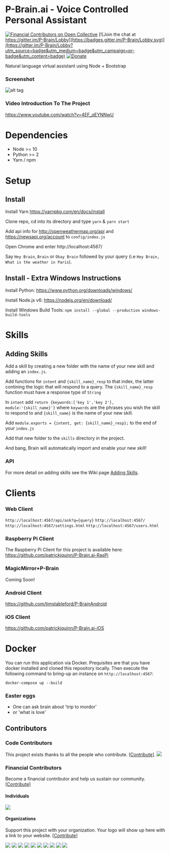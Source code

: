 # P-Brain.ai - Voice Controlled Personal Assistant

[![Financial Contributors on Open Collective](https://opencollective.com/p-brainai/all/badge.svg?label=financial+contributors)](https://opencollective.com/p-brainai) [![Join the chat at https://gitter.im/P-Brain/Lobby](https://badges.gitter.im/P-Brain/Lobby.svg)](https://gitter.im/P-Brain/Lobby?utm_source=badge&utm_medium=badge&utm_campaign=pr-badge&utm_content=badge) [![Donate](https://www.paypalobjects.com/en_US/i/btn/btn_donateCC_LG.gif)](https://www.paypal.com/cgi-bin/webscr?cmd=_donations&business=pat64%2eai%40gmail%2ecom&lc=IE&item_name=P%2dBrain%2eai&currency_code=EUR&bn=PP%2dDonationsBF%3abtn_donate_LG%2egif%3aNonHosted)

Natural language virtual assistant using Node + Bootstrap

### Screenshot

![alt tag](app_screenshot.png)

### Video Introduction To The Project

https://www.youtube.com/watch?v=4EF_qEYNNwU

# Dependencies

-   Node >= 10
-   Python >= 2
-   Yarn / npm

# Setup

## Install

Install Yarn https://yarnpkg.com/en/docs/install

Clone repo, cd into its directory and type `yarn` & `yarn start`

Add api info for http://openweathermap.org/api and https://newsapi.org/account to `config/index.js`

Open Chrome and enter http://localhost:4567/

Say `Hey Brain`, `Brain` or `Okay Brain` followed by your query (i.e `Hey Brain, What is the weather in Paris`).

## Install - Extra Windows Instructions

Install Python: https://www.python.org/downloads/windows/

Install Node.js v6: https://nodejs.org/en/download/

Install Windows Build Tools: `npm install --global --production windows-build-tools`

# Skills

## Adding Skills

Add a skill by creating a new folder with the name of your new skill and adding an `index.js`.

Add functions for `intent` and `{skill_name}_resp` to that index, the latter contining the logic that will respond to a query. The `{skill_name}_resp` function must have a response type of `String`

In `intent` add `return {keywords:['key 1','key 2'], module:'{skill_name}'}` where `keywords` are the phrases you wish the skill to respond to and `{skill_name}` is the name of your new skill.

Add `module.exports = {intent, get: {skill_name}_resp};` to the end of your `index.js`

Add that new folder to the `skills` directory in the project.

And bang, Brain will automatically import and enable your new skill!

### API

For more detail on adding skills see the Wiki page [Adding Skills](https://github.com/patrickjquinn/P-Brain.ai/wiki/Adding-Skills).

# Clients

### Web Client

`http://localhost:4567/api/ask?q={query}`
`http://localhost:4567/`
`http://localhost:4567/settings.html`
`http://localhost:4567/users.html`

### Raspberry Pi Client

The Raspberry Pi Client for this project is available here: https://github.com/patrickjquinn/P-Brain.ai-RasPi

### MagicMirror+P-Brain

Coming Soon!

### Android Client

https://github.com/timstableford/P-BrainAndroid

### iOS Client

https://github.com/patrickjquinn/P-Brain.ai-iOS

# Docker

You can run this application via Docker. Prequisites are that you have docker installed
and cloned this repository locally. Then execute the following command to bring-up an instance
on `http://localhost:4567`:

`docker-compose up --build`

### Easter eggs

-   One can ask brain about 'trip to mordor'
-   or 'what is love'

## Contributors

### Code Contributors

This project exists thanks to all the people who contribute. [[Contribute](CONTRIBUTING.md)].
<a href="https://github.com/patrickjquinn/P-Brain.ai/graphs/contributors"><img src="https://opencollective.com/p-brainai/contributors.svg?width=890&button=false" /></a>

### Financial Contributors

Become a financial contributor and help us sustain our community. [[Contribute](https://opencollective.com/p-brainai/contribute)]

#### Individuals

<a href="https://opencollective.com/p-brainai"><img src="https://opencollective.com/p-brainai/individuals.svg?width=890"></a>

#### Organizations

Support this project with your organization. Your logo will show up here with a link to your website. [[Contribute](https://opencollective.com/p-brainai/contribute)]

<a href="https://opencollective.com/p-brainai/organization/0/website"><img src="https://opencollective.com/p-brainai/organization/0/avatar.svg"></a>
<a href="https://opencollective.com/p-brainai/organization/1/website"><img src="https://opencollective.com/p-brainai/organization/1/avatar.svg"></a>
<a href="https://opencollective.com/p-brainai/organization/2/website"><img src="https://opencollective.com/p-brainai/organization/2/avatar.svg"></a>
<a href="https://opencollective.com/p-brainai/organization/3/website"><img src="https://opencollective.com/p-brainai/organization/3/avatar.svg"></a>
<a href="https://opencollective.com/p-brainai/organization/4/website"><img src="https://opencollective.com/p-brainai/organization/4/avatar.svg"></a>
<a href="https://opencollective.com/p-brainai/organization/5/website"><img src="https://opencollective.com/p-brainai/organization/5/avatar.svg"></a>
<a href="https://opencollective.com/p-brainai/organization/6/website"><img src="https://opencollective.com/p-brainai/organization/6/avatar.svg"></a>
<a href="https://opencollective.com/p-brainai/organization/7/website"><img src="https://opencollective.com/p-brainai/organization/7/avatar.svg"></a>
<a href="https://opencollective.com/p-brainai/organization/8/website"><img src="https://opencollective.com/p-brainai/organization/8/avatar.svg"></a>
<a href="https://opencollective.com/p-brainai/organization/9/website"><img src="https://opencollective.com/p-brainai/organization/9/avatar.svg"></a>
